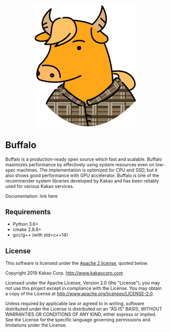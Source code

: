 <center><img src="./docs/buffalo.png" width="320px"></center>


# Buffalo
Buffalo is a production-ready open source which fast and scalable. Buffalo maximizes performance by effectively using system resources even on low-spec machines. The implementation is optimized for CPU and SSD, but it also shows good performance with GPU accelerator. Buffalo is one of the recommender system libraries developed by Kakao and has been reliably used for various Kakao services.

Documentation: link here

## Requirements
- Python 3.6+
- cmake 2.8.8+
- gcc/g++ (with std=c++14)


## License

This software is licensed under the [Apache 2 license](LICENSE), quoted below.

Copyright 2019 Kakao Corp. <http://www.kakaocorp.com>

Licensed under the Apache License, Version 2.0 (the "License"); you may not
use this project except in compliance with the License. You may obtain a copy
of the License at http://www.apache.org/licenses/LICENSE-2.0.

Unless required by applicable law or agreed to in writing, software
distributed under the License is distributed on an "AS IS" BASIS, WITHOUT
WARRANTIES OR CONDITIONS OF ANY KIND, either express or implied. See the
License for the specific language governing permissions and limitations under
the License.
